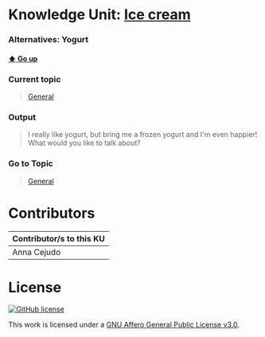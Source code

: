 # Knowledge Unit: [Ice cream](../../knowledge_units/general/ice-cream.md)
### Alternatives:   Yogurt 
#### [:arrow_up: Go up](../../topics/general.md)
### Current topic
> [General](../../topics/general.md)
### Output
> I really like yogurt, but bring me a frozen yogurt and I&#039;m even happier! What would you like to talk about?
### Go to Topic
> [General](../../topics/general.md)


# Contributors

| Contributor/s to this KU |
| - | 
| Anna Cejudo |

# License
[![GitHub license](https://img.shields.io/github/license/inbrainz/cerebro)](https://github.com/inbrainz/cerebro/blob/master/LICENSE)

This work is licensed under a [GNU Affero General Public License v3.0](https://www.gnu.org/licenses/agpl-3.0.txt).